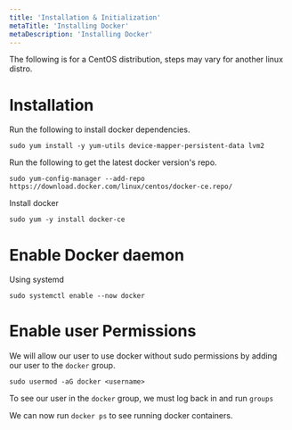 ```yaml
---
title: 'Installation & Initialization'
metaTitle: 'Installing Docker'
metaDescription: 'Installing Docker'
---
```


The following is for a CentOS distribution, steps may vary for another linux distro.

# Installation

Run the following to install docker dependencies.

```
sudo yum install -y yum-utils device-mapper-persistent-data lvm2
```

Run the following to get the latest docker version's repo.

```
sudo yum-config-manager --add-repo https://download.docker.com/linux/centos/docker-ce.repo/
```

Install docker

```
sudo yum -y install docker-ce
```

# Enable Docker daemon

Using systemd

```
sudo systemctl enable --now docker
```

# Enable user Permissions

We will allow our user to use docker without sudo permissions by adding our user to the `docker` group.

```
sudo usermod -aG docker <username>
```

To see our user in the `docker` group, we must log back in and run `groups`

We can now run `docker ps` to see running docker containers.
